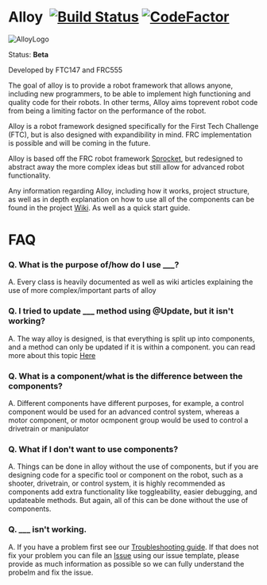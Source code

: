 # Alloy  [![Build Status](https://travis-ci.org/GarrettBurroughs/Alloy.svg?branch=master)](https://travis-ci.org/GarrettBurroughs/Alloy) [![CodeFactor](https://www.codefactor.io/repository/github/garrettburroughs/alloy/badge)](https://www.codefactor.io/repository/github/garrettburroughs/alloy) 

![AlloyLogo](http://gdurl.com/AFl8)

Status: **Beta**

Developed by FTC147 and FRC555

The goal of alloy is to provide a robot framework that allows anyone, including new programmers, to be able to implement
high functioning and quality code for their robots. In other terms, Alloy aims toprevent robot code from being a limiting
factor on the performance of the robot. 


Alloy is a robot framework designed specifically for the First Tech Challenge (FTC), but is also designed 
with expandibility in mind. FRC implementation is possible and will be coming in the future.

Alloy is based off the FRC robot framework [Sprocket](https://github.com/MontclairRobotics/Sprocket), but redesigned to abstract away the more complex ideas but still allow for advanced robot functionality.

Any information regarding Alloy, including how it works, project structure, as well as in depth explanation on how to use all of the components
can be found in the project [Wiki](). As well as a quick start guide.



# FAQ 

### Q. What is the purpose of/how do I use ___?

A. Every class is heavily documented as well as wiki articles explaining the use of more complex/important parts of alloy

### Q. I tried to update ___ method using @Update, but it isn't working?

A. The way alloy is designed, is that everything is split up into components, and a method can only be updated if it is within a component. 
you can read more about this topic [Here]() 

### Q. What is a component/what is the difference between the components?
A. Different components have different purposes, for example, a control component would be used for an advanced control system, 
whereas a motor component, or motor ocmponent group would be used to control a drivetrain or manipulator

### Q. What if I don't want to use components?

A. Things can be done in alloy without the use of components, but if you are designing code for a specific tool or component on the robot, 
such as a shooter, drivetrain, or control system, it is highly recommended as components add extra functionality like toggleability,
easier debugging, and updateable methods. But again, all of this can be done without the use of components. 

### Q. ___ isn't working.

A. If you have a problem first see our [Troubleshooting guide](). If that does not fix your problem you can file an [Issue]() 
using our issue template, please provide as much information as possible so we can fully understand the probelm and fix the issue. 

